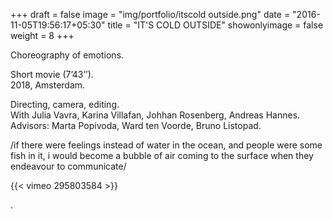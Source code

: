 +++
draft = false
image = "img/portfolio/itscold outside.png"
date = "2016-11-05T19:56:17+05:30"
title = "IT'S COLD OUTSIDE"
showonlyimage = false
weight = 8
+++

Choreography of emotions.

Short movie (7’43’’).  
2018, Amsterdam.
<!--more-->

Directing, camera, editing.  
With Julia Vavra, Karina Villafan, Johhan Rosenberg, Andreas Hannes.
Advisors: Marta Popivoda, Ward ten Voorde, Bruno Listopad.

/if there were feelings instead of water in the ocean, and people were some fish in it,
i would become a bubble of air coming to the surface when they endeavour to communicate/

{{< vimeo 295803584 >}}  

.

